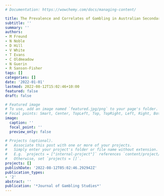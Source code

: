 ```yaml
---
# Documentation: https://wowchemy.com/docs/managing-content/

title: The Prevalence and Correlates of Gambling in Australian Secondary School Students
subtitle: ''
summary: ''
authors:
- M Freund
- N Noble
- D Hill
- V White
- T Evans
- C Oldmeadow
- N Guerin
- R Sanson-Fisher
tags: []
categories: []
date: '2022-01-01'
lastmod: 2022-08-12T15:02:46+10:00
featured: false
draft: false

# Featured image
# To use, add an image named `featured.jpg/png` to your page's folder.
# Focal points: Smart, Center, TopLeft, Top, TopRight, Left, Right, BottomLeft, Bottom, BottomRight.
image:
  caption: ''
  focal_point: ''
  preview_only: false

# Projects (optional).
#   Associate this post with one or more of your projects.
#   Simply enter your project's folder or file name without extension.
#   E.g. `projects = ["internal-project"]` references `content/project/deep-learning/index.md`.
#   Otherwise, set `projects = []`.
projects: []
publishDate: '2022-08-12T05:02:46.292942Z'
publication_types:
- '2'
abstract: ''
publication: '*Journal of Gambling Studies*'
---
```

